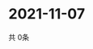 # 2021-11-07
  共 0条

  <!-- BEGIN -->
  <!-- 最后更新时间Sun Nov 07 2021 19:02:22 GMT+0000 (Coordinated Universal Time) -->
  
  <!-- END -->
  
  